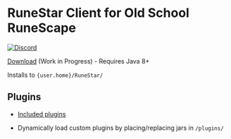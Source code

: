 # RuneStar Client for Old School RuneScape

[![Discord](https://img.shields.io/discord/384870460640329728.svg)](https://discord.gg/G2kxrnU)

[Download](http://repo.runestar.org/org/runestar/client/client-launcher/) (Work in Progress) - Requires Java 8+

Installs to `{user.home}/RuneStar/`

## Plugins

* [Included plugins](https://github.com/RuneStar/client/tree/master/plugins-standard)

* Dynamically load custom plugins by placing/replacing jars in `/plugins/`